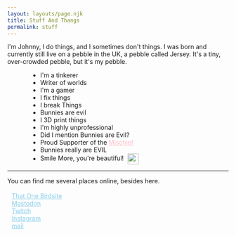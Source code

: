 ```yaml
---
layout: layouts/page.njk
title: Stuff And Thangs
permalink: stuff
---
```

I'm Johnny, I do things, and I sometimes don't things. I was born and currently still live on a pebble in the UK, a pebble called Jersey. It's a tiny, over-crowded pebble, but it's my pebble.<ul style="padding-left:75px;">
<li>I'm a tinkerer</li>
<li>Writer of worlds</li>
<li>I'm a gamer</li>
<li>I fix things</li>
<li>I break Things</li>
<li>Bunnies are evil</li>
<li>I 3D print things</li>
<li>I'm highly unprofessional</li>
<li>Did I mention Bunnies are Evil?</li>
<li>Proud Supporter of the <a href="https://www.youtube.com/channel/UCU3gwpclVZSYofj616OQKLQ/" style="color: pink;">Mischief</a></li>
<li>Bunnies really are EVIL</li>
<li>Smile More, you're beautiful! <img src="/images/smile.png" height="25" style="padding-left:5px; vertical-align:middle; "></li>
</ul>
<hr/>
  
You can find me several places online, besides here.<br>
<br><i class="fab fa-twitter-square" style="padding-right: 10px; color: #666666;"></i><a href="https://twitter.com/DigitalxMisfit/" style="color: skyblue;">That One Birdsite</a><br>
<i class="fab fa-mastodon" style="padding-right: 10px; color: #666666;"></i><a href="https://mastodon.technology/@DigitalMisfit" style="color: skyblue;">Mastodon</a><br>
<i class="fab fa-twitch" style="padding-right: 10px; color: #666666;"></i><a href="https://twitch.tv/officialdigitalmisfit" style="color: skyblue;">Twitch</a><br>
<i class="fab fa-instagram" style="padding-right: 10px; color: #666666;"></i><a href="https://www.instagram.com/the.digital.misfit/" style="color: skyblue;">Instagram</a> <br>
<i class="fas fa-at" style="padding-right: 10px; color: #666666;"></i><a href="mailto:johnny@digitalmisfit.uk" style="color: skyblue;" rel="me">mail</a><br>
